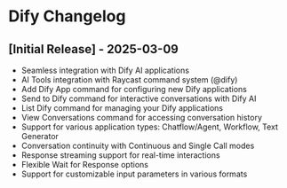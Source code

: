 # Dify Changelog

## [Initial Release] - 2025-03-09

- Seamless integration with Dify AI applications
- AI Tools integration with Raycast command system (@dify)
- Add Dify App command for configuring new Dify applications 
- Send to Dify command for interactive conversations with Dify AI
- List Dify command for managing your Dify applications
- View Conversations command for accessing conversation history
- Support for various application types: Chatflow/Agent, Workflow, Text Generator
- Conversation continuity with Continuous and Single Call modes
- Response streaming support for real-time interactions
- Flexible Wait for Response options
- Support for customizable input parameters in various formats